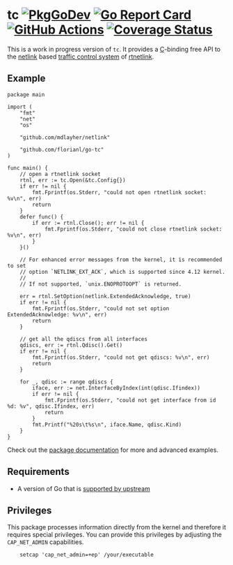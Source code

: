 tc [![PkgGoDev](https://pkg.go.dev/badge/github.com/florianl/go-tc)](https://pkg.go.dev/github.com/florianl/go-tc) [![Go Report Card](https://goreportcard.com/badge/github.com/florianl/go-tc)](https://goreportcard.com/report/github.com/florianl/go-tc) [![GitHub Actions](https://github.com/florianl/go-tc/actions/workflows/go.yml/badge.svg?branch=main)](https://github.com/florianl/go-tc/actions) [![Coverage Status](https://coveralls.io/repos/github/florianl/go-tc/badge.svg)](https://coveralls.io/github/florianl/go-tc)
==
This is a work in progress version of `tc`.  It provides a [C](https://en.wikipedia.org/wiki/C_(programming_language))-binding free API to the [netlink](http://man7.org/linux/man-pages/man7/netlink.7.html) based [traffic control system](http://man7.org/linux/man-pages/man8/tc.8.html) of [rtnetlink](http://man7.org/linux/man-pages/man7/rtnetlink.7.html).

## Example

```golang
package main

import (
	"fmt"
	"net"
	"os"

	"github.com/mdlayher/netlink"

	"github.com/florianl/go-tc"
)

func main() {
	// open a rtnetlink socket
	rtnl, err := tc.Open(&tc.Config{})
	if err != nil {
		fmt.Fprintf(os.Stderr, "could not open rtnetlink socket: %v\n", err)
		return
	}
	defer func() {
		if err := rtnl.Close(); err != nil {
			fmt.Fprintf(os.Stderr, "could not close rtnetlink socket: %v\n", err)
		}
	}()

	// For enhanced error messages from the kernel, it is recommended to set
	// option `NETLINK_EXT_ACK`, which is supported since 4.12 kernel.
	//
	// If not supported, `unix.ENOPROTOOPT` is returned.

	err = rtnl.SetOption(netlink.ExtendedAcknowledge, true)
	if err != nil {
		fmt.Fprintf(os.Stderr, "could not set option ExtendedAcknowledge: %v\n", err)
		return
	}

	// get all the qdiscs from all interfaces
	qdiscs, err := rtnl.Qdisc().Get()
	if err != nil {
		fmt.Fprintf(os.Stderr, "could not get qdiscs: %v\n", err)
		return
	}

	for _, qdisc := range qdiscs {
		iface, err := net.InterfaceByIndex(int(qdisc.Ifindex))
		if err != nil {
			fmt.Fprintf(os.Stderr, "could not get interface from id %d: %v", qdisc.Ifindex, err)
			return
		}
		fmt.Printf("%20s\t%s\n", iface.Name, qdisc.Kind)
	}
}
```

Check out the [package documentation](https://pkg.go.dev/github.com/florianl/go-tc#pkg-examples) for more and advanced examples.

## Requirements

* A version of Go that is [supported by upstream](https://golang.org/doc/devel/release.html#policy)

## Privileges

This package processes information directly from the kernel and therefore it requires special privileges. You can provide this privileges by adjusting the `CAP_NET_ADMIN` capabilities.

```
	setcap 'cap_net_admin=+ep' /your/executable
```
